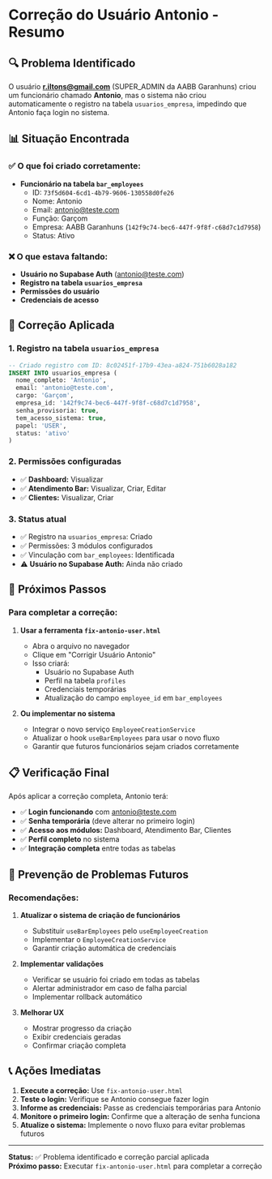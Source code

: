 # Correção do Usuário Antonio - Resumo

## 🔍 Problema Identificado

O usuário **r.iltons@gmail.com** (SUPER_ADMIN da AABB Garanhuns) criou um funcionário chamado **Antonio**, mas o sistema não criou automaticamente o registro na tabela `usuarios_empresa`, impedindo que Antonio faça login no sistema.

## 📊 Situação Encontrada

### ✅ O que foi criado corretamente:
- **Funcionário na tabela `bar_employees`**
  - ID: `73f5d604-6cd1-4b79-9606-130558d0fe26`
  - Nome: Antonio
  - Email: antonio@teste.com
  - Função: Garçom
  - Empresa: AABB Garanhuns (`142f9c74-bec6-447f-9f8f-c68d7c1d7958`)
  - Status: Ativo

### ❌ O que estava faltando:
- **Usuário no Supabase Auth** (antonio@teste.com)
- **Registro na tabela `usuarios_empresa`**
- **Permissões do usuário**
- **Credenciais de acesso**

## 🔧 Correção Aplicada

### 1. **Registro na tabela `usuarios_empresa`**
```sql
-- Criado registro com ID: 8c02451f-17b9-43ea-a824-751b6028a182
INSERT INTO usuarios_empresa (
  nome_completo: 'Antonio',
  email: 'antonio@teste.com',
  cargo: 'Garçom',
  empresa_id: '142f9c74-bec6-447f-9f8f-c68d7c1d7958',
  senha_provisoria: true,
  tem_acesso_sistema: true,
  papel: 'USER',
  status: 'ativo'
)
```

### 2. **Permissões configuradas**
- ✅ **Dashboard:** Visualizar
- ✅ **Atendimento Bar:** Visualizar, Criar, Editar
- ✅ **Clientes:** Visualizar, Criar

### 3. **Status atual**
- ✅ Registro na `usuarios_empresa`: Criado
- ✅ Permissões: 3 módulos configurados
- ✅ Vinculação com `bar_employees`: Identificada
- ⚠️ **Usuário no Supabase Auth:** Ainda não criado

## 🚀 Próximos Passos

### Para completar a correção:

1. **Usar a ferramenta `fix-antonio-user.html`**
   - Abra o arquivo no navegador
   - Clique em "Corrigir Usuário Antonio"
   - Isso criará:
     - Usuário no Supabase Auth
     - Perfil na tabela `profiles`
     - Credenciais temporárias
     - Atualização do campo `employee_id` em `bar_employees`

2. **Ou implementar no sistema**
   - Integrar o novo serviço `EmployeeCreationService`
   - Atualizar o hook `useBarEmployees` para usar o novo fluxo
   - Garantir que futuros funcionários sejam criados corretamente

## 📋 Verificação Final

Após aplicar a correção completa, Antonio terá:

- ✅ **Login funcionando** com antonio@teste.com
- ✅ **Senha temporária** (deve alterar no primeiro login)
- ✅ **Acesso aos módulos:** Dashboard, Atendimento Bar, Clientes
- ✅ **Perfil completo** no sistema
- ✅ **Integração completa** entre todas as tabelas

## 🔄 Prevenção de Problemas Futuros

### Recomendações:

1. **Atualizar o sistema de criação de funcionários**
   - Substituir `useBarEmployees` pelo `useEmployeeCreation`
   - Implementar o `EmployeeCreationService`
   - Garantir criação automática de credenciais

2. **Implementar validações**
   - Verificar se usuário foi criado em todas as tabelas
   - Alertar administrador em caso de falha parcial
   - Implementar rollback automático

3. **Melhorar UX**
   - Mostrar progresso da criação
   - Exibir credenciais geradas
   - Confirmar criação completa

## 📞 Ações Imediatas

1. **Execute a correção:** Use `fix-antonio-user.html`
2. **Teste o login:** Verifique se Antonio consegue fazer login
3. **Informe as credenciais:** Passe as credenciais temporárias para Antonio
4. **Monitore o primeiro login:** Confirme que a alteração de senha funciona
5. **Atualize o sistema:** Implemente o novo fluxo para evitar problemas futuros

---

**Status:** ✅ Problema identificado e correção parcial aplicada  
**Próximo passo:** Executar `fix-antonio-user.html` para completar a correção